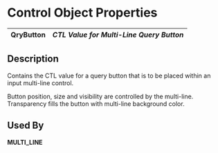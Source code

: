 # Control Object Properties

**QryButton** |  **_CTL Value for Multi-Line Query Button_**  
---|---  
  
## Description

Contains the CTL value for a query button that is to be placed within an input multi-line control.

Button position, size and visibility are controlled by the multi-line. Transparency fills the button with multi-line background color.

## Used By

**MULTI_LINE**

